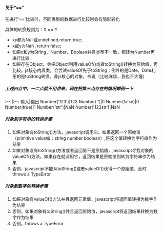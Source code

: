#### 关于“==”
在进行‘==’比较时，不同类型的数据进行比较时会有隐形转化

具体的转换规则为：X == Y

- xy都为Null或undefined,return true;
- x或y为NaN, return false;
- 如果x和y为String，Number，Boolean并且类型不一致，都转为Number再进行比较
- 如果存在Object，会把Object利用valueOf()或者toString()转换为原始值，再比较。js核心内置类，会尝试valueOf先于toString；例外的是Date，Date利用的是toString转换。非js核心的对象，令说（比较麻烦，我也不大懂）

##### 上述四点中，一二点就不用讲来，现在把第三点存在的情况举例一下

:--:|:--:
输入|输出
Number('123')|123
Number('')|0
Number(false)|0
Number(true)|1
Number('str')|NaN
Number('123str')|NaN


##### 对象到字符串的转换步骤

1. 如果对象有toString()方法，javascript调用它。如果返回一个原始值（primitive value如：string number boolean）,将这个值转换为字符串作为结果
2. 如果对象没有toString()方法或者返回值不是原始值，javascript寻找对象的valueOf()方法，如果存在就调用它，返回结果是原始值则转为字符串作为结果
3. 否则，javascript不能从toString()或者valueOf()获得一个原始值，此时throws a TypeError

##### 对象到数字的转换步骤

1. 如果对象有valueOf()方法并且返回元素值，javascript将返回值转换为数字作为结果
2. 否则，如果对象有toString()并且返回原始值，javascript将返回结果转换为数字作为结果
3. 否则，throws a TypeError